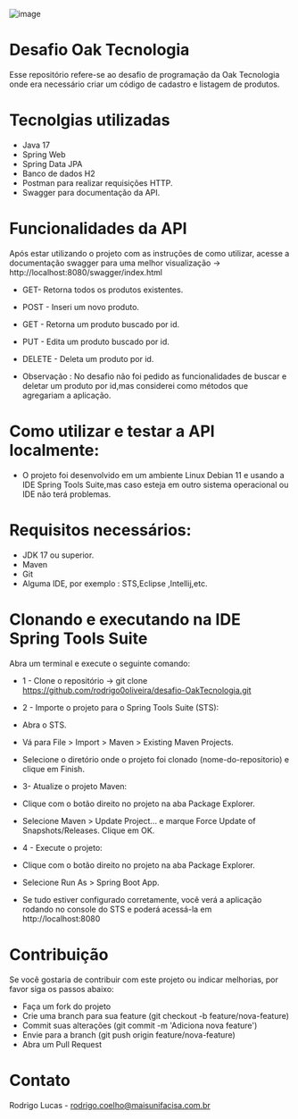 ![image](https://github.com/rodrigo0oliveira/desafio-oaktecnologia/assets/170271521/5d046698-a0e0-4c21-babe-85cda8a39df6)

# Desafio Oak Tecnologia
Esse repositório refere-se ao desafio de programação da Oak Tecnologia onde era necessário criar um código de cadastro e listagem de produtos.

# Tecnolgias utilizadas
* Java 17
* Spring Web
* Spring Data JPA
* Banco de dados H2
* Postman para realizar requisições HTTP.
* Swagger para documentação da API.

# Funcionalidades da API
Após estar utilizando o projeto com as instruções de como utilizar, acesse a documentação swagger para uma melhor visualização -> http://localhost:8080/swagger/index.html
* GET- Retorna todos os produtos existentes.
* POST - Inseri um novo produto.
* GET - Retorna um produto buscado por id.
* PUT - Edita um produto buscado por id.
* DELETE - Deleta um produto por id.

* Observação : No desafio não foi pedido as funcionalidades de buscar e deletar um produto por id,mas considerei como métodos que agregariam a aplicação.

# Como utilizar e testar a API localmente:
* O projeto foi desenvolvido em um ambiente Linux Debian 11 e usando a IDE Spring Tools Suite,mas caso esteja em outro sistema operacional ou IDE não terá problemas.
# Requisitos necessários:
* JDK 17 ou superior.
* Maven
* Git
* Alguma IDE, por exemplo : STS,Eclipse ,Intellij,etc.

# Clonando e executando na IDE Spring Tools Suite
Abra um terminal e execute o seguinte comando:
* 1 -  Clone o repositório -> git clone https://github.com/rodrigo0oliveira/desafio-OakTecnologia.git
  
* 2 -  Importe o projeto para o Spring Tools Suite (STS):
* Abra o STS.
* Vá para File > Import > Maven > Existing Maven Projects.
* Selecione o diretório onde o projeto foi clonado (nome-do-repositorio) e clique em Finish.

* 3- Atualize o projeto Maven:
* Clique com o botão direito no projeto na aba Package Explorer.
* Selecione Maven > Update Project... e marque Force Update of Snapshots/Releases. Clique em OK.

* 4 - Execute o projeto:
* Clique com o botão direito no projeto na aba Package Explorer.
* Selecione Run As > Spring Boot App.

* Se tudo estiver configurado corretamente, você verá a aplicação rodando no console do STS e poderá acessá-la em http://localhost:8080

# Contribuição 
Se você gostaria de contribuir com este projeto ou indicar melhorias, por favor siga os passos abaixo:
* Faça um fork do projeto
* Crie uma branch para sua feature (git checkout -b feature/nova-feature)
* Commit suas alterações (git commit -m 'Adiciona nova feature')
* Envie para a branch (git push origin feature/nova-feature)
* Abra um Pull Request

# Contato 

Rodrigo Lucas - rodrigo.coelho@maisunifacisa.com.br
